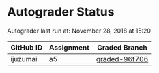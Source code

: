 # Autograder Status
Autograder last run at: November 28, 2018 at 15:20

| GitHub ID | Assignment | Graded Branch |
|-----------|------------|---------------|
| ijuzumai | a5 | [graded-96f706](https://github.com/Fall2018COMP401-001/a5-ijuzumai/tree/graded-96f706) | 
